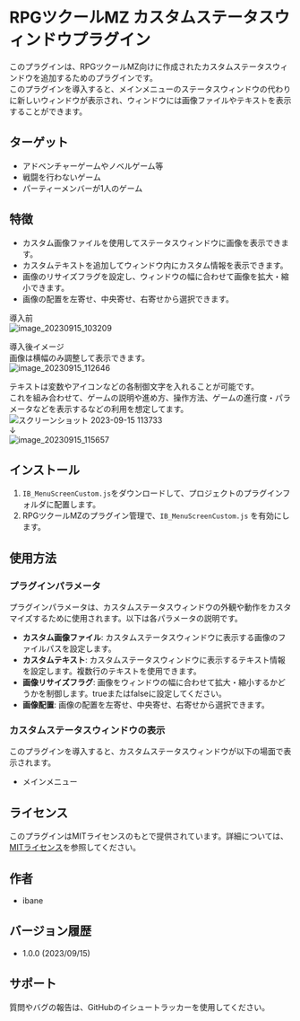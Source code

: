 # RPGツクールMZ カスタムステータスウィンドウプラグイン

このプラグインは、RPGツクールMZ向けに作成されたカスタムステータスウィンドウを追加するためのプラグインです。  
このプラグインを導入すると、メインメニューのステータスウィンドウの代わりに新しいウィンドウが表示され、ウィンドウには画像ファイルやテキストを表示することができます。

## ターゲット

- アドベンチャーゲームやノベルゲーム等
- 戦闘を行わないゲーム
- パーティーメンバーが1人のゲーム

## 特徴

- カスタム画像ファイルを使用してステータスウィンドウに画像を表示できます。
- カスタムテキストを追加してウィンドウ内にカスタム情報を表示できます。
- 画像のリサイズフラグを設定し、ウィンドウの幅に合わせて画像を拡大・縮小できます。
- 画像の配置を左寄せ、中央寄せ、右寄せから選択できます。

導入前  
![image_20230915_103209](https://github.com/Ibane2023/RPGMakerMZ/assets/144537949/7b93b683-9068-4bbe-9a48-54024a161b06)  

導入後イメージ  
画像は横幅のみ調整して表示できます。  
![image_20230915_112646](https://github.com/Ibane2023/RPGMakerMZ/assets/144537949/18e692e9-72a6-48c5-9c74-922a8cb8144d)  


テキストは変数やアイコンなどの各制御文字を入れることが可能です。  
これを組み合わせて、ゲームの説明や進め方、操作方法、ゲームの進行度・パラメータなどを表示するなどの利用を想定してます。  
![スクリーンショット 2023-09-15 113733](https://github.com/Ibane2023/RPGMakerMZ/assets/144537949/b73167cf-e4e3-4890-83d9-82ff3748ac54)  
↓  
![image_20230915_115657](https://github.com/Ibane2023/RPGMakerMZ/assets/144537949/b86f0b7b-5a08-4720-809f-e731f33b95fe)  


## インストール

1. `IB_MenuScreenCustom.js`をダウンロードして、プロジェクトのプラグインフォルダに配置します。
2. RPGツクールMZのプラグイン管理で、`IB_MenuScreenCustom.js` を有効にします。

## 使用方法

### プラグインパラメータ

プラグインパラメータは、カスタムステータスウィンドウの外観や動作をカスタマイズするために使用されます。以下は各パラメータの説明です。

- **カスタム画像ファイル**: カスタムステータスウィンドウに表示する画像のファイルパスを設定します。
- **カスタムテキスト**: カスタムステータスウィンドウに表示するテキスト情報を設定します。複数行のテキストを使用できます。
- **画像リサイズフラグ**: 画像をウィンドウの幅に合わせて拡大・縮小するかどうかを制御します。trueまたはfalseに設定してください。
- **画像配置**: 画像の配置を左寄せ、中央寄せ、右寄せから選択できます。

### カスタムステータスウィンドウの表示

このプラグインを導入すると、カスタムステータスウィンドウが以下の場面で表示されます。

- メインメニュー

## ライセンス

このプラグインはMITライセンスのもとで提供されています。詳細については、[MITライセンス](http://opensource.org/licenses/mit-license.php)を参照してください。

## 作者

- ibane

## バージョン履歴

- 1.0.0 (2023/09/15)

## サポート

質問やバグの報告は、GitHubのイシュートラッカーを使用してください。
